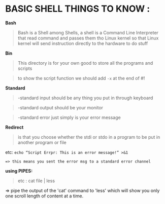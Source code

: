 # BASIC SHELL THINGS TO KNOW :
__Bash__

> Bash is a Shell among Shells, a shell is a Command Line Interpreter that read command and passes them tho Linux kernel so that Linux kernel will send instruction directly to the hardware to do stuff

__Bin__

> This directory is for your own good to store all the programs and scripts

> to show the script function we should add `-x` at the end of #!

__Standard__ 

>   -standard input should be any thing you put in through keyboard
		
>   -standard output should be your monitor
		
>   -standard error just simply is your error message

__Redirect__
> is  that you choose whether the stdi or stdo in a program to be put in 
another program or file
		
etc: `echo “Script Errpr: This is an error message!” >&1`

	=> this means you sent the error msg to a standard error channel

__using PIPES:__

>	etc : cat file | less

=> pipe the output of the 'cat' command to 'less' which will show you only one scroll length of content at a time.

	

